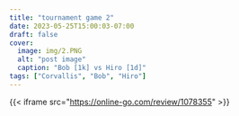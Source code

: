 ```yaml
---
title: "tournament game 2"
date: 2023-05-25T15:00:03-07:00
draft: false
cover:
  image: img/2.PNG
  alt: "post image"
  caption: "Bob [1k] vs Hiro [1d]"
tags: ["Corvallis", "Bob", "Hiro"]
---
```


{{< iframe src="https://online-go.com/review/1078355" >}}
